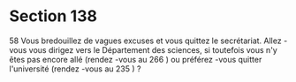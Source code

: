 # Section 138

58
Vous bredouillez de vagues excuses et vous quittez le secrétariat.
Allez -vous vous dirigez vers le Département des sciences, si
toutefois vous n'y êtes pas encore allé (rendez -vous au 266 ) ou
préférez -vous quitter l'université (rendez -vous au 235 ) ?
